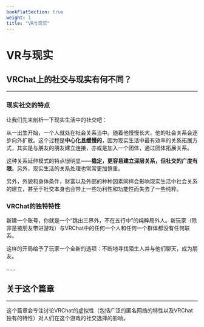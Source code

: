 ```yaml
---
bookFlatSection: true
weight: 1
title: "VR与现实"
---
```






# VR与现实

## VRChat上的社交与现实有何不同？

---

### 现实社交的特点

让我们先来剖析一下现实生活中的社交吧：

从一出生开始，一个人就处在社会关系当中。随着他慢慢长大，他的社会关系会逐步向外扩散。这个过程是**中心化且缓慢的**，因为现实生活中最有效率的关系拓展方式，其实是与朋友的朋友建立连接，亦或是加入一个团体，通过团体拓展关系。

这种关系延伸模式的特点很明显——**稳定，更容易建立深层关系，但社交的广度有限**。另外，现实生活的关系处理也常常更加慎重。

另外，外貌和身体条件，财富以及外部的种种因素同样会影响现实生活中社会关系的建立，甚至于社交本身也会带上一些功利性和功能性而失去了一些纯粹。

### VRChat的独特特性

新建一个账号，你就是一个“跳出三界外，不在五行中”的纯粹局外人。新玩家（除非是被朋友带进游戏）与VRChat中的任何一个人和任何一个群体都没有任何联系。

这样的开局给予了玩家一个全新的选项：不断地寻找陌生人并与他们聊天，成为朋友。

......



## 关于这个篇章

---

这个篇章会专注讨论VRChat的虚拟性（包括广泛的匿名网络的特性以及VRChat独有的特性）对人们在这个游戏的社交选择的影响。


